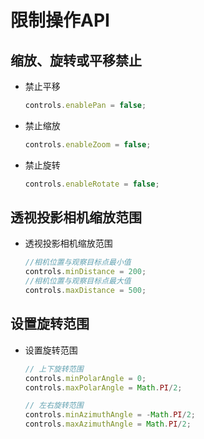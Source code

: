 # 限制操作API

## 缩放、旋转或平移禁止

+ 禁止平移

  ```js
  controls.enablePan = false;
  ```

+ 禁止缩放

  ```js
  controls.enableZoom = false;
  ```

+ 禁止旋转

  ```js
  controls.enableRotate = false;
  ```

## 透视投影相机缩放范围

+ 透视投影相机缩放范围

  ```js
  //相机位置与观察目标点最小值
  controls.minDistance = 200;
  //相机位置与观察目标点最大值
  controls.maxDistance = 500;
  ```

## 设置旋转范围

+ 设置旋转范围

  ```js
  // 上下旋转范围
  controls.minPolarAngle = 0;
  controls.maxPolarAngle = Math.PI/2;
  ```

  ```js
  // 左右旋转范围
  controls.minAzimuthAngle = -Math.PI/2;
  controls.maxAzimuthAngle = Math.PI/2;
  ```
